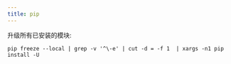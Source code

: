 ```yaml
---
title: pip
---
```


升级所有已安装的模块:

    pip freeze --local | grep -v '^\-e' | cut -d = -f 1  | xargs -n1 pip install -U

